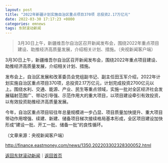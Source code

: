 ```yaml
---
layout: post
title: "2022年新疆计划实施自治区重点项目370项 总投资2.17万亿元"
date: 2022-03-30 17:17:23 +0800
categories: emnews
tags: 东财滚动新闻
---
```

> 3月30日上午，新疆维吾尔自治区召开新闻发布会，围绕2022年重点项目建设、助推经济高质量发展，介绍相关计划、措施。（央视新闻客户端）

<p>3月30日上午，新疆维吾尔自治区召开新闻发布会，围绕2022年重点项目建设、助推经济高质量发展，介绍相关计划、措施。</p>
 <p>发布会上，自治区发展和改革委员会党组副书记、副主任田玉军介绍，2022年计划实施自治区重点项目370项，总投资2.17万亿元，计划完成投资2700亿元以上。围绕水利、交通、能源、产业、民生等重点领域，实施一批对全区经济社会发展辐射范围广、带动引导强、示范作用大的重大项目，以项目建设牵引有效投资，以有效投资助推经济高质量发展。</p>
 <p>今年，自治区重点项目较往年总量规模进一步凸显、项目质量加快提升、重大项目带动作用增强、续建、新建、储备项目梯次接续格局基本形成，全区项目建设加快形成“建设一批、开工一批、储备一批”的良性循环。</p><p class="em_media">（文章来源：央视新闻客户端）</p>

<http://finance.eastmoney.com/news/1350,202203302328300052.html>

[返回东财滚动新闻](//finews.withounder.com/emnews/)｜[返回首页](//finews.withounder.com/)